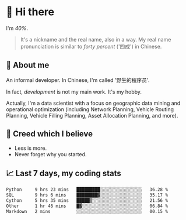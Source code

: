 # 👋 Hi there

I'm *40%*.

> It's a nickname and the real name, also in a way.
> My real name pronunciation is similar to *forty percent* ('四成') in Chinese.

## :speech_balloon: About me

An informal developer. In Chinese, I'm called '野生的程序员'.

In fact, _development_ is not my main work. It's my hobby.

Actually, I'm a data scientist with a focus on geographic data mining and operational optimization (including Network Planning, Vehicle Routing Planning, Vehicle Filling Planning, Asset Allocation Planning, and more).

## :see_no_evil: Creed which I believe

- Less is more.
- Never forget why you started.

## :chart_with_upwards_trend: Last 7 days, my coding stats

<!--START_SECTION:waka-->

```txt
Python     9 hrs 23 mins   █████████░░░░░░░░░░░░░░░░   36.28 %
SQL        9 hrs 6 mins    ████████▓░░░░░░░░░░░░░░░░   35.17 %
Cython     5 hrs 35 mins   █████▒░░░░░░░░░░░░░░░░░░░   21.56 %
Other      1 hr 46 mins    █▓░░░░░░░░░░░░░░░░░░░░░░░   06.84 %
Markdown   2 mins          ░░░░░░░░░░░░░░░░░░░░░░░░░   00.15 %
```

<!--END_SECTION:waka-->
